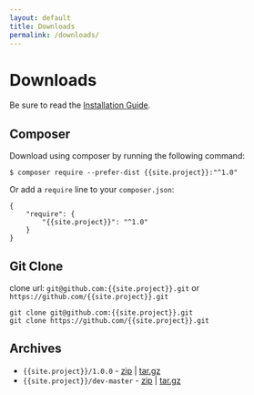 ```yaml
---
layout: default
title: Downloads
permalink: /downloads/
---
```


# Downloads

Be sure to read the [Installation Guide](../docs/installation/).

## Composer

Download using composer by running the following command:

```
$ composer require --prefer-dist {{site.project}}:"^1.0"
```

Or add a `require` line to your `composer.json`:

```
{
    "require": {
        "{{site.project}}": "^1.0"
    }
}
```

## Git Clone

clone url: `git@github.com:{{site.project}}.git` or `https://github.com/{{site.project}}.git`

```
git clone git@github.com:{{site.project}}.git
git clone https://github.com/{{site.project}}.git
```

## Archives

* `{{site.project}}/1.0.0` - [zip](https://github.com/{{site.project}}/archive/1.0.0.tar.gz) | [tar.gz](https://github.com/{{site.project}}/archive/1.0.0.tar.gz)
* `{{site.project}}/dev-master` - [zip](https://github.com/{{site.project}}/archive/master.zip) | [tar.gz](https://github.com/{{site.project}}/archive/master.tar.gz)
